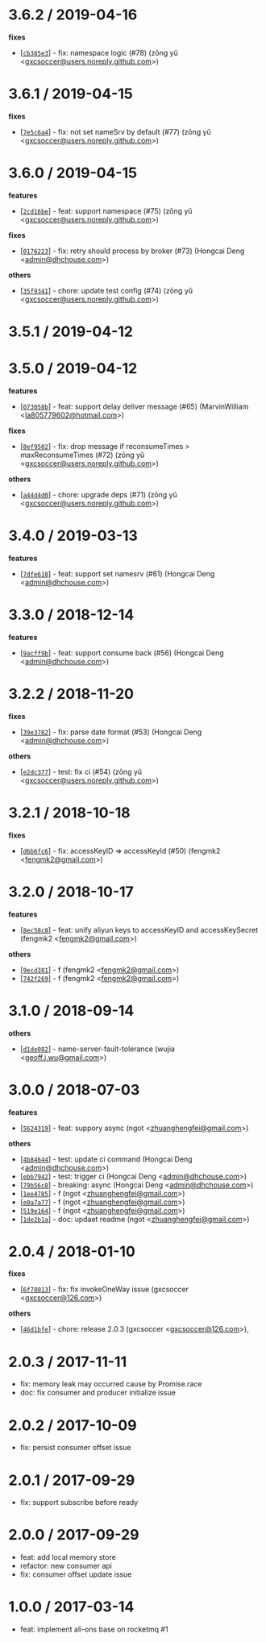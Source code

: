
3.6.2 / 2019-04-16
==================

**fixes**
  * [[`cb385e3`](http://github.com/ali-sdk/ali-ons/commit/cb385e31c486877b625eb6b27a69245c1d43e65d)] - fix: namespace logic (#78) (zōng yǔ <<gxcsoccer@users.noreply.github.com>>)

3.6.1 / 2019-04-15
==================

**fixes**
  * [[`7e5c6a4`](http://github.com/ali-sdk/ali-ons/commit/7e5c6a4ccf3f488df0f0e41a9a7bcfb0aadefb14)] - fix: not set nameSrv by default (#77) (zōng yǔ <<gxcsoccer@users.noreply.github.com>>)

3.6.0 / 2019-04-15
==================

**features**
  * [[`2cd16be`](http://github.com/ali-sdk/ali-ons/commit/2cd16bed4608ca4235ad9eb5c211b9aad090a411)] - feat: support namespace (#75) (zōng yǔ <<gxcsoccer@users.noreply.github.com>>)

**fixes**
  * [[`0176223`](http://github.com/ali-sdk/ali-ons/commit/0176223b3fdd3a2e5a219fb02b03552764951588)] - fix: retry should process by broker (#73) (Hongcai Deng <<admin@dhchouse.com>>)

**others**
  * [[`35f9341`](http://github.com/ali-sdk/ali-ons/commit/35f934174077e6835284ca5cbebb3e171122fd11)] - chore: update test config (#74) (zōng yǔ <<gxcsoccer@users.noreply.github.com>>)

3.5.1 / 2019-04-12
==================

3.5.0 / 2019-04-12
==================

**features**
  * [[`073058b`](http://github.com/ali-sdk/ali-ons/commit/073058b9d82415f7063758e815f0d31b2b9d5a2b)] - feat: support delay deliver message (#65) (MarvinWilliam <<la805779602@hotmail.com>>)

**fixes**
  * [[`8ef9502`](http://github.com/ali-sdk/ali-ons/commit/8ef95027eef89456b17531b89761fa375168bfd6)] - fix: drop message if reconsumeTimes > maxReconsumeTimes (#72) (zōng yǔ <<gxcsoccer@users.noreply.github.com>>)

**others**
  * [[`a44d4d0`](http://github.com/ali-sdk/ali-ons/commit/a44d4d05919d68200e012442e7831e5b2217f808)] - chore: upgrade deps (#71) (zōng yǔ <<gxcsoccer@users.noreply.github.com>>)

3.4.0 / 2019-03-13
==================

**features**
  * [[`7dfe610`](http://github.com/ali-sdk/ali-ons/commit/7dfe6105f41d7478d587732e3ed9c14e2b96e1bb)] - feat: support set namesrv (#61) (Hongcai Deng <<admin@dhchouse.com>>)

3.3.0 / 2018-12-14
==================

**features**
  * [[`9acff9b`](http://github.com/ali-sdk/ali-ons/commit/9acff9b91c0325ed88ad634ae15161f62dceb574)] - feat: support consume back (#56) (Hongcai Deng <<admin@dhchouse.com>>)

3.2.2 / 2018-11-20
==================

**fixes**
  * [[`39e3782`](http://github.com/ali-sdk/ali-ons/commit/39e37827c8eac0c16e1fb5ecd64792da331673f3)] - fix: parse date format (#53) (Hongcai Deng <<admin@dhchouse.com>>)

**others**
  * [[`e2dc377`](http://github.com/ali-sdk/ali-ons/commit/e2dc377babb3a420e2dfc99a33bf6118979825ff)] - test: fix ci (#54) (zōng yǔ <<gxcsoccer@users.noreply.github.com>>)

3.2.1 / 2018-10-18
==================

**fixes**
  * [[`d6b6fc6`](http://github.com/ali-sdk/ali-ons/commit/d6b6fc61d049c5925c65913c299d0b423573d4b6)] - fix: accessKeyID => accessKeyId (#50) (fengmk2 <<fengmk2@gmail.com>>)

3.2.0 / 2018-10-17
==================

**features**
  * [[`8ec58c8`](http://github.com/ali-sdk/ali-ons/commit/8ec58c8f773633a4f1bb0341306d89afda1972e5)] - feat: unify aliyun keys to accessKeyID and accessKeySecret (fengmk2 <<fengmk2@gmail.com>>)

**others**
  * [[`9ecd381`](http://github.com/ali-sdk/ali-ons/commit/9ecd381f7079d7be6f2551a6baabfc51cdefde46)] - f (fengmk2 <<fengmk2@gmail.com>>)
  * [[`742f269`](http://github.com/ali-sdk/ali-ons/commit/742f269534c2e30f0772663ca3690ad000d9c75e)] - f (fengmk2 <<fengmk2@gmail.com>>)

3.1.0 / 2018-09-14
==================

**others**
  * [[`d1de082`](http://github.com/ali-sdk/ali-ons/commit/d1de0823fcc860ae12133a0026ddcfe2105db82d)] - name-server-fault-tolerance (wujia <<geoff.j.wu@gmail.com>>)

3.0.0 / 2018-07-03
==================

**features**
  * [[`5624319`](http://github.com/ali-sdk/ali-ons/commit/56243195ad838b88932be8b5e5c1f2f6a2eb3d4f)] - feat: suppory async (ngot <<zhuanghengfei@gmail.com>>)

**others**
  * [[`4b84644`](http://github.com/ali-sdk/ali-ons/commit/4b846446ceec7f175a363ef3dd011f67dc2dcaea)] - test: update ci command (Hongcai Deng <<admin@dhchouse.com>>)
  * [[`ebb7942`](http://github.com/ali-sdk/ali-ons/commit/ebb7942269662843357ce4070a19628c6d51fe88)] - test: trigger ci (Hongcai Deng <<admin@dhchouse.com>>)
  * [[`79b56c8`](http://github.com/ali-sdk/ali-ons/commit/79b56c86f03a957cad4442e52ddae8e49389ab57)] - breaking: async (Hongcai Deng <<admin@dhchouse.com>>)
  * [[`1ee4785`](http://github.com/ali-sdk/ali-ons/commit/1ee47857f4846a4d70b33b60234972651d1c37d3)] - f (ngot <<zhuanghengfei@gmail.com>>)
  * [[`e0a7a77`](http://github.com/ali-sdk/ali-ons/commit/e0a7a77e0830a04c020c7a2762f32a2f210ef426)] - f (ngot <<zhuanghengfei@gmail.com>>)
  * [[`519e164`](http://github.com/ali-sdk/ali-ons/commit/519e1641e224deec08504ccf60ca4fa05e01788b)] - f (ngot <<zhuanghengfei@gmail.com>>)
  * [[`1de2b1a`](http://github.com/ali-sdk/ali-ons/commit/1de2b1a6cdc46fd19faeceda50d89c2f2928144d)] - doc: updaet readme (ngot <<zhuanghengfei@gmail.com>>)

2.0.4 / 2018-01-10
==================

**fixes**
  * [[`6f78013`](http://github.com/ali-sdk/ali-ons/commit/6f780131b713465827588ac3ee866b9e2b2bd2ae)] - fix: fix invokeOneWay issue (gxcsoccer <<gxcsoccer@126.com>>)

**others**
  * [[`46d1bfe`](http://github.com/ali-sdk/ali-ons/commit/46d1bfe4cd5af83aa814d2a6dfd490efde5172bc)] - chore: release 2.0.3 (gxcsoccer <<gxcsoccer@126.com>>),

2.0.3 / 2017-11-11
==================

  * fix: memory leak may occurred cause by Promise.race
  * doc: fix consumer and producer initialize issue

2.0.2 / 2017-10-09
==================

  * fix: persist consumer offset issue

2.0.1 / 2017-09-29
==================

  * fix: support subscribe before ready

2.0.0 / 2017-09-29
==================

  * feat: add local memory store
  * refactor: new consumer api
  * fix: consumer offset update issue

1.0.0 / 2017-03-14
==================

  * feat: implement ali-ons base on rocketmq #1
